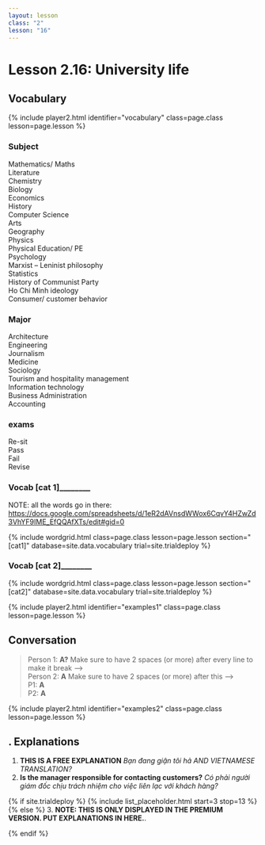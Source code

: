 ```yaml
---
layout: lesson
class: "2"
lesson: "16"
---
```



# Lesson 2.16: University life


## Vocabulary 
{% include player2.html identifier="vocabulary" class=page.class lesson=page.lesson %}
### Subject 
Mathematics/ Maths     
Literature     
Chemistry     
Biology     
Economics     
History     
Computer Science     
Arts     
Geography     
Physics     
Physical Education/ PE     
Psychology     
Marxist – Leninist philosophy     
Statistics      
History of Communist Party            
Ho Chi Minh ideology     
Consumer/ customer behavior      

### Major 
Architecture      
Engineering     
Journalism      
Medicine     
Sociology      
Tourism and hospitality management      
Information technology      
Business Administration      
Accounting      

### exams
Re-sit     
Pass                           
Fail                          
Revise


### ____Vocab [cat 1]____________ 

NOTE: all the words go in there: https://docs.google.com/spreadsheets/d/1eR2dAVnsdWWox6CqvY4HZwZd3VhYF9IME_EfQQAfXTs/edit#gid=0

{% include wordgrid.html 
    class=page.class 
    lesson=page.lesson 
    section="[cat1]"
    database=site.data.vocabulary 
    trial=site.trialdeploy %}


### ____Vocab [cat 2]____________ 

{% include wordgrid.html 
    class=page.class 
    lesson=page.lesson 
    section="[cat2]"
    database=site.data.vocabulary 
    trial=site.trialdeploy %}






{% include player2.html identifier="examples1" class=page.class lesson=page.lesson %}

## Conversation

> Person 1: **A?** Make sure to have 2 spaces (or more) after every line to make it break -->   
> Person 2: **A**   Make sure to have 2 spaces (or more) after this -->   
> P1: **A**  
> P2: **A**  



{% include player2.html identifier="examples2" class=page.class lesson=page.lesson %}
## . Explanations

1. **THIS IS A FREE EXPLANATION**
*Bạn đang giận tôi hả AND VIETNAMESE TRANSLATION?*  
2. **Is the manager responsible for contacting customers?**
*Có phải người giám đốc chịu trách nhiệm cho việc liên lạc với khách hàng?*


{% if site.trialdeploy %}
	{% include list_placeholder.html start=3 stop=13 %}
	{% else %}
3. **NOTE: THIS IS ONLY DISPLAYED IN THE PREMIUM VERSION. PUT EXPLANATIONS IN HERE.**.

  {% endif %}